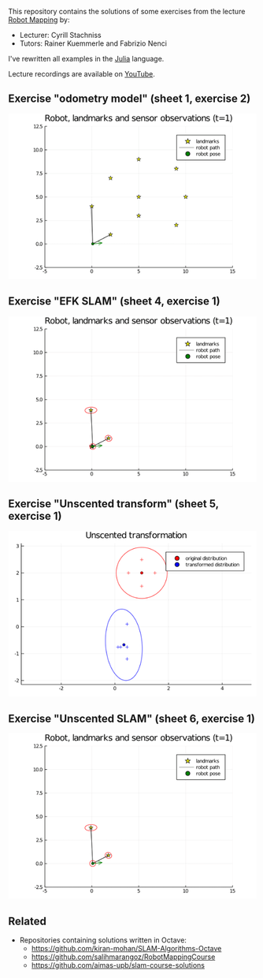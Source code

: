 This repository contains the solutions of some exercises from the lecture [Robot Mapping](http://ais.informatik.uni-freiburg.de/teaching/ws13/mapping/) by:

- Lecturer: Cyrill Stachniss
- Tutors: Rainer Kuemmerle and Fabrizio Nenci

I've rewritten all examples in the [Julia](https://julialang.org) language.

Lecture recordings are available on [YouTube](https://www.youtube.com/playlist?list=PLgnQpQtFTOGQrZ4O5QzbIHgl3b1JHimN_).

## Exercise "odometry model" (sheet 1, exercise 2)

![](sheet1-ex2_odometry-model/julia/state.gif)

## Exercise "EFK SLAM" (sheet 4, exercise 1)

![](sheet4-ex1_ekf-slam/julia/state.gif)

## Exercise "Unscented transform" (sheet 5, exercise 1)

![](sheet5-ex1_unscented-transform/julia/unscented_transform.png)

## Exercise "Unscented SLAM" (sheet 6, exercise 1)

![](sheet6-ex1_ukf-slam/julia/state.gif)

## Related

- Repositories containing solutions written in Octave:
    - https://github.com/kiran-mohan/SLAM-Algorithms-Octave
    - https://github.com/salihmarangoz/RobotMappingCourse
    - https://github.com/aimas-upb/slam-course-solutions
